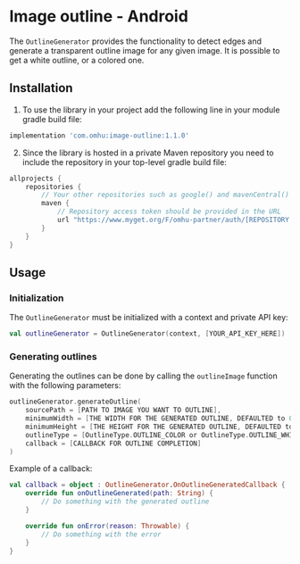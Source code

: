 # Image outline - Android

The `OutlineGenerator` provides the functionality to detect edges and generate a transparent outline image for any given image.
It is possible to get a white outline, or a colored one.

## Installation

1. To use the library in your project add the following line in your module gradle build file:

```gradle
implementation 'com.omhu:image-outline:1.1.0'
```

2. Since the library is hosted in a private Maven repository you need to include the repository in your top-level gradle build file:

```gradle
allprojects {
    repositories {
        // Your other repositories such as google() and mavenCentral() go here
        maven { 
            // Repository access token should be provided in the URL
            url "https://www.myget.org/F/omhu-partner/auth/[REPOSITORY ACCESS TOKEN]/maven" 
        }
    }
}
```

## Usage

### Initialization

The `OutlineGenerator` must be initialized with a context and private API key:

```kotlin
val outlineGenerator = OutlineGenerator(context, [YOUR_API_KEY_HERE])
```

### Generating outlines

Generating the outlines can be done by calling the `outlineImage` function with the following parameters:

```kotlin
outlineGenerator.generateOutline(
    sourcePath = [PATH TO IMAGE YOU WANT TO OUTLINE],
    minimumWidth = [THE WIDTH FOR THE GENERATED OUTLINE, DEFAULTED to 0],
    minimumHeight = [THE HEIGHT FOR THE GENERATED OUTLINE, DEFAULTED to 0],
    outlineType = [OutlineType.OUTLINE_COLOR or OutlineType.OUTLINE_WHITE],
    callback = [CALLBACK FOR OUTLINE COMPLETION]
)
```

Example of a callback:

```kotlin
val callback = object : OutlineGenerator.OnOutlineGeneratedCallback {
    override fun onOutlineGenerated(path: String) {
        // Do something with the generated outline
    }

    override fun onError(reason: Throwable) {
        // Do something with the error
    }
}
```

